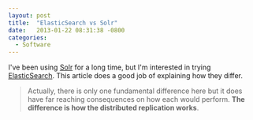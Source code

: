 ```yaml
---
layout: post
title:  "ElasticSearch vs Solr"
date:   2013-01-22 08:31:38 -0800
categories:
  - Software
---
```


I've been using  [Solr](http://lucene.apache.org/solr/)  for a long time, but I'm interested in trying  [ElasticSearch](http://www.elasticsearch.org). This article does a good job of explaining how they differ.

 > 
 > 
 > Actually, there is only one fundamental difference here but it does have far reaching consequences on how each would perform. __The difference is how the distributed replication works__.
 > 
 > 
